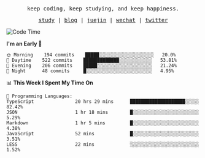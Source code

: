 <p align="center">
  <samp>
    <span>keep coding, keep studying, and keep happiness.</span>
  </samp>
</p>

<p align="center">
  <samp>
    <a href="https://github.com/ouduidui/fe-study">study</a> |
    <a href="https://ouduidui.cn">blog</a>  |
    <a href="https://juejin.cn/user/4309700183594366">juejin</a> |
    <a href="https://user-images.githubusercontent.com/54696834/165071004-6509e3f2-90c3-448c-9d92-3da42b0c2021.jpeg">wechat</a> |
    <a href="https://twitter.com/ouduidui">twitter</a>
  </samp>
</p>

<!--START_SECTION:waka-->
![Code Time](http://img.shields.io/badge/Code%20Time-0%20secs-blue)

**I'm an Early 🐤** 

```text
🌞 Morning    194 commits    █████░░░░░░░░░░░░░░░░░░░░   20.0% 
🌆 Daytime    522 commits    █████████████░░░░░░░░░░░░   53.81% 
🌃 Evening    206 commits    █████░░░░░░░░░░░░░░░░░░░░   21.24% 
🌙 Night      48 commits     █░░░░░░░░░░░░░░░░░░░░░░░░   4.95%

```


📊 **This Week I Spent My Time On** 

```text
💬 Programming Languages: 
TypeScript               20 hrs 29 mins      ████████████████████░░░░░   82.42% 
JSON                     1 hr 18 mins        █░░░░░░░░░░░░░░░░░░░░░░░░   5.29% 
Markdown                 1 hr 5 mins         █░░░░░░░░░░░░░░░░░░░░░░░░   4.38% 
JavaScript               52 mins             █░░░░░░░░░░░░░░░░░░░░░░░░   3.51% 
LESS                     22 mins             ░░░░░░░░░░░░░░░░░░░░░░░░░   1.52%

```


<!--END_SECTION:waka-->
